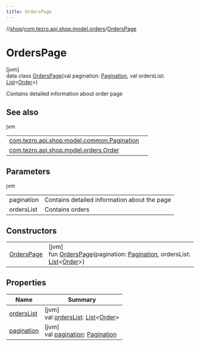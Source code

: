 ```yaml
---
title: OrdersPage
---
```

//[shop](../../../index.html)/[com.tezro.api.shop.model.orders](../index.html)/[OrdersPage](index.html)



# OrdersPage



[jvm]\
data class [OrdersPage](index.html)(val pagination: [Pagination](../../com.tezro.api.shop.model.common/-pagination/index.html), val ordersList: [List](https://kotlinlang.org/api/latest/jvm/stdlib/kotlin.collections/-list/index.html)&lt;[Order](../-order/index.html)&gt;)

Contains detailed information about order page



## See also


jvm

| | |
|---|---|
| [com.tezro.api.shop.model.common.Pagination](../../com.tezro.api.shop.model.common/-pagination/index.html) |  |
| [com.tezro.api.shop.model.orders.Order](../-order/index.html) |  |



## Parameters


jvm

| | |
|---|---|
| pagination | Contains detailed information about the page |
| ordersList | Contains orders |



## Constructors


| | |
|---|---|
| [OrdersPage](-orders-page.html) | [jvm]<br>fun [OrdersPage](-orders-page.html)(pagination: [Pagination](../../com.tezro.api.shop.model.common/-pagination/index.html), ordersList: [List](https://kotlinlang.org/api/latest/jvm/stdlib/kotlin.collections/-list/index.html)&lt;[Order](../-order/index.html)&gt;) |


## Properties


| Name | Summary |
|---|---|
| [ordersList](orders-list.html) | [jvm]<br>val [ordersList](orders-list.html): [List](https://kotlinlang.org/api/latest/jvm/stdlib/kotlin.collections/-list/index.html)&lt;[Order](../-order/index.html)&gt; |
| [pagination](pagination.html) | [jvm]<br>val [pagination](pagination.html): [Pagination](../../com.tezro.api.shop.model.common/-pagination/index.html) |

